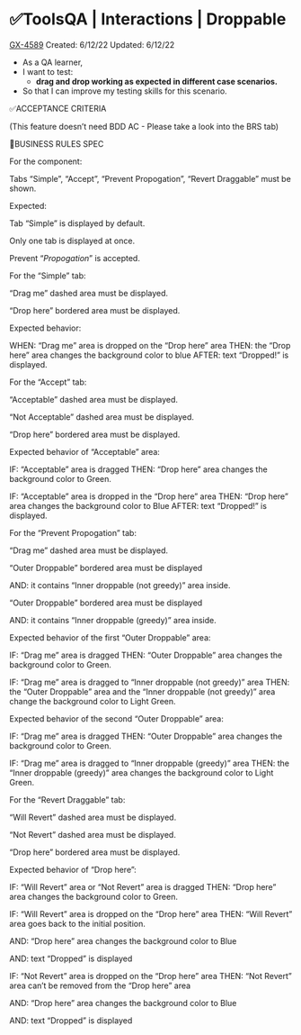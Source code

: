 # ✅ToolsQA | Interactions | Droppable

[GX-4589](https://upexgalaxy6.atlassian.net/browse/GX-4589) Created: 6/12/22 Updated: 6/12/22

*   As a QA learner,
*   I want to test:
    *   **drag and drop working as expected in different case scenarios.**
*   So that I can improve my testing skills for this scenario.

✅ACCEPTANCE CRITERIA

(This feature doesn’t need BDD AC - Please take a look into the BRS tab)

🚩BUSINESS RULES SPEC

For the component: 

Tabs “Simple”, “Accept”, “Prevent Propogation”, “Revert Draggable” must be shown.

Expected: 

Tab “Simple” is displayed by default.

Only one tab is displayed at once.

Prevent “*Propogation*” is accepted. 

For the “Simple” tab:

“Drag me” dashed area must be displayed.

“Drop here” bordered area must be displayed.

Expected behavior: 

WHEN: “Drag me” area is dropped on the “Drop here” area
THEN: the “Drop here” area changes the background color to blue
AFTER: text “Dropped!” is displayed.

For the “Accept” tab:

“Acceptable” dashed area must be displayed.

“Not Acceptable” dashed area must be displayed.

“Drop here” bordered area must be displayed.

Expected behavior of “Acceptable” area: 

IF: “Acceptable” area is dragged
THEN: “Drop here” area changes the background color to Green.

IF: “Acceptable” area is dropped in the “Drop here” area
THEN: “Drop here” area changes the background color to Blue
AFTER: text “Dropped!” is displayed. 

For the “Prevent Propogation” tab:

“Drag me” dashed area must be displayed.

“Outer Droppable” bordered area must be displayed

AND: it contains “Inner droppable (not greedy)” area inside.

“Outer Droppable” bordered area must be displayed

AND: it contains “Inner droppable (greedy)” area inside.

Expected behavior of the first “Outer Droppable” area: 

IF: “Drag me” area is dragged
THEN: “Outer Droppable” area changes the background color to Green.

IF: “Drag me” area is dragged to “Inner droppable (not greedy)” area
THEN: the “Outer Droppable” area and the “Inner droppable (not greedy)” area change the background color to Light Green.

Expected behavior of the second “Outer Droppable” area: 

IF: “Drag me” area is dragged
THEN: “Outer Droppable” area changes the background color to Green.

IF: “Drag me” area is dragged to “Inner droppable (greedy)” area
THEN: the “Inner droppable (greedy)” area changes the background color to Light Green.

For the “Revert Draggable” tab: 

“Will Revert” dashed area must be displayed.

“Not Revert” dashed area must be displayed.

“Drop here” bordered area must be displayed.

Expected behavior of “Drop here”:

IF: “Will Revert” area or “Not Revert” area is dragged
THEN: “Drop here” area changes the background color to Green.

IF: “Will Revert” area is dropped on the “Drop here” area
THEN: “Will Revert” area goes back to the initial position. 

AND: “Drop here” area changes the background color to Blue

AND: text “Dropped” is displayed

IF: “Not Revert” area is dropped on the “Drop here” area
THEN: “Not Revert” area can’t be removed from the “Drop here” area

AND: “Drop here” area changes the background color to Blue

AND: text “Dropped” is displayed